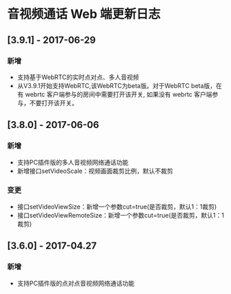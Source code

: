 # 音视频通话 Web 端更新日志

## [3.9.1] - 2017-06-29

### 新增

- 支持基于WebRTC的实时点对点、多人音视频
- 从V3.9.1开始支持WebRTC,该WebRTC为beta版。对于WebRTC beta版，在有 webrtc 客户端参与的房间中需要打开该开关, 如果没有 webrtc 客户端参与，不要打开该开关。

## [3.8.0] - 2017-06-06

### 新增

- 支持PC插件版的多人音视频网络通话功能
- 新增接口setVideoScale：视频画面裁剪比例，默认不裁剪

### 变更

- 接口setVideoViewSize：新增一个参数cut=true(是否裁剪，默认1：1裁剪)
- 接口setVideoViewRemoteSize：新增一个参数cut=true(是否裁剪，默认1：1裁剪)

## [3.6.0] - 2017-04.27

### 新增

- 支持PC插件版的点对点音视频网络通话功能